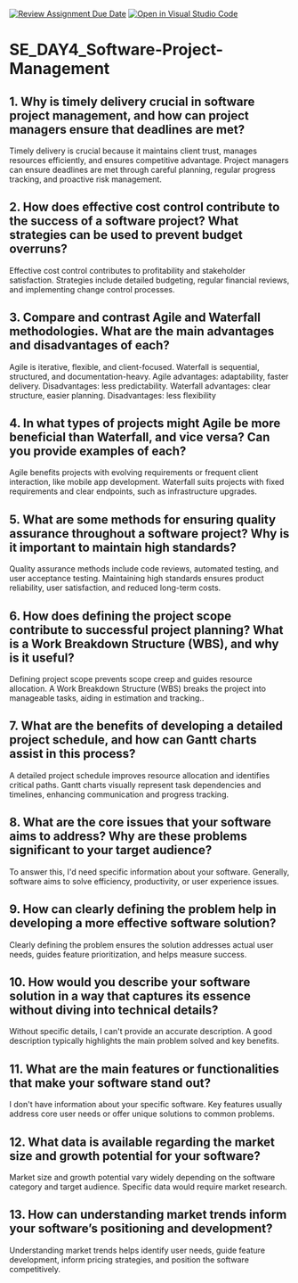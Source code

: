 [![Review Assignment Due Date](https://classroom.github.com/assets/deadline-readme-button-22041afd0340ce965d47ae6ef1cefeee28c7c493a6346c4f15d667ab976d596c.svg)](https://classroom.github.com/a/9pw6JKcu)
[![Open in Visual Studio Code](https://classroom.github.com/assets/open-in-vscode-2e0aaae1b6195c2367325f4f02e2d04e9abb55f0b24a779b69b11b9e10269abc.svg)](https://classroom.github.com/online_ide?assignment_repo_id=15767601&assignment_repo_type=AssignmentRepo)
# SE_DAY4_Software-Project-Management
## 1. Why is timely delivery crucial in software project management, and how can project managers ensure that deadlines are met?
Timely delivery is crucial because it maintains client trust, manages resources efficiently, and ensures competitive advantage. Project managers can ensure deadlines are met through careful planning, regular progress tracking, and proactive risk management.

## 2. How does effective cost control contribute to the success of a software project? What strategies can be used to prevent budget overruns?
Effective cost control contributes to profitability and stakeholder satisfaction. Strategies include detailed budgeting, regular financial reviews, and implementing change control processes.
## 3. Compare and contrast Agile and Waterfall methodologies. What are the main advantages and disadvantages of each?
Agile is iterative, flexible, and client-focused. Waterfall is sequential, structured, and documentation-heavy. Agile advantages: adaptability, faster delivery. Disadvantages: less predictability. Waterfall advantages: clear structure, easier planning. Disadvantages: less flexibility
## 4. In what types of projects might Agile be more beneficial than Waterfall, and vice versa? Can you provide examples of each?
Agile benefits projects with evolving requirements or frequent client interaction, like mobile app development. Waterfall suits projects with fixed requirements and clear endpoints, such as infrastructure upgrades.
## 5. What are some methods for ensuring quality assurance throughout a software project? Why is it important to maintain high standards?
Quality assurance methods include code reviews, automated testing, and user acceptance testing. Maintaining high standards ensures product reliability, user satisfaction, and reduced long-term costs.
## 6. How does defining the project scope contribute to successful project planning? What is a Work Breakdown Structure (WBS), and why is it useful?
Defining project scope prevents scope creep and guides resource allocation. A Work Breakdown Structure (WBS) breaks the project into manageable tasks, aiding in estimation and tracking..
## 7. What are the benefits of developing a detailed project schedule, and how can Gantt charts assist in this process?
A detailed project schedule improves resource allocation and identifies critical paths. Gantt charts visually represent task dependencies and timelines, enhancing communication and progress tracking.
## 8. What are the core issues that your software aims to address? Why are these problems significant to your target audience?
To answer this, I'd need specific information about your software. Generally, software aims to solve efficiency, productivity, or user experience issues.
## 9. How can clearly defining the problem help in developing a more effective software solution?
Clearly defining the problem ensures the solution addresses actual user needs, guides feature prioritization, and helps measure success.
## 10. How would you describe your software solution in a way that captures its essence without diving into technical details?
Without specific details, I can't provide an accurate description. A good description typically highlights the main problem solved and key benefits.
## 11. What are the main features or functionalities that make your software stand out?
I don't have information about your specific software. Key features usually address core user needs or offer unique solutions to common problems.

## 12. What data is available regarding the market size and growth potential for your software?
Market size and growth potential vary widely depending on the software category and target audience. Specific data would require market research.

## 13. How can understanding market trends inform your software’s positioning and development?
Understanding market trends helps identify user needs, guide feature development, inform pricing strategies, and position the software competitively.
